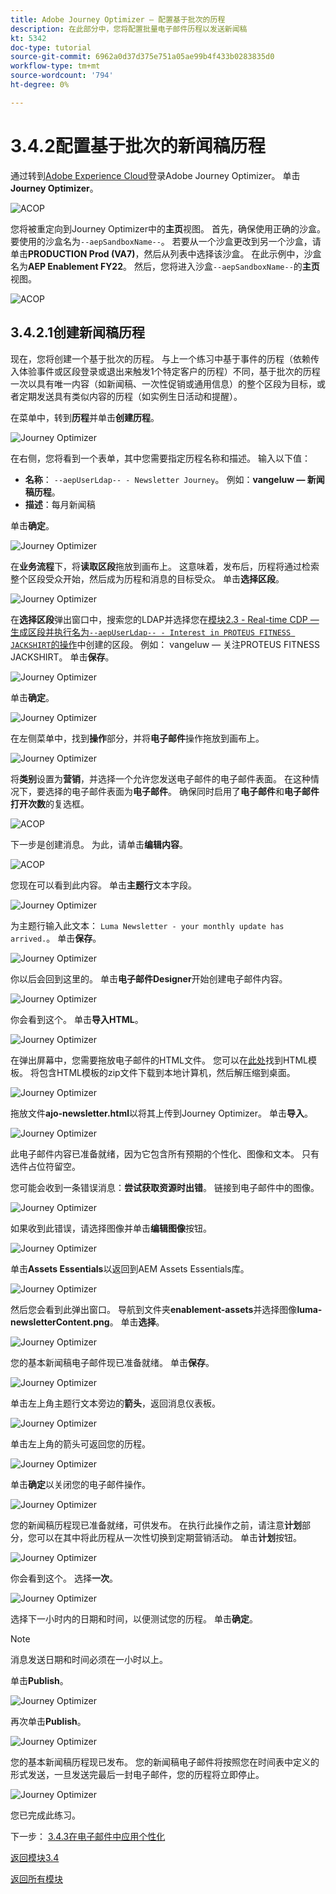 ```yaml
---
title: Adobe Journey Optimizer — 配置基于批次的历程
description: 在此部分中，您将配置批量电子邮件历程以发送新闻稿
kt: 5342
doc-type: tutorial
source-git-commit: 6962a0d37d375e751a05ae99b4f433b0283835d0
workflow-type: tm+mt
source-wordcount: '794'
ht-degree: 0%

---
```


# 3.4.2配置基于批次的新闻稿历程

通过转到[Adobe Experience Cloud](https://experience.adobe.com)登录Adobe Journey Optimizer。 单击&#x200B;**Journey Optimizer**。

![ACOP](./../../../modules/ajo-b2c/module3.2/images/acophome.png)

您将被重定向到Journey Optimizer中的&#x200B;**主页**&#x200B;视图。 首先，确保使用正确的沙盒。 要使用的沙盒名为`--aepSandboxName--`。 若要从一个沙盒更改到另一个沙盒，请单击&#x200B;**PRODUCTION Prod (VA7)**，然后从列表中选择该沙盒。 在此示例中，沙盒名为&#x200B;**AEP Enablement FY22**。 然后，您将进入沙盒`--aepSandboxName--`的&#x200B;**主页**&#x200B;视图。

![ACOP](./../../../modules/ajo-b2c/module3.2/images/acoptriglp.png)

## 3.4.2.1创建新闻稿历程

现在，您将创建一个基于批次的历程。 与上一个练习中基于事件的历程（依赖传入体验事件或区段登录或退出来触发1个特定客户的历程）不同，基于批次的历程一次以具有唯一内容（如新闻稿、一次性促销或通用信息）的整个区段为目标，或者定期发送具有类似内容的历程（如实例生日活动和提醒）。

在菜单中，转到&#x200B;**历程**&#x200B;并单击&#x200B;**创建历程**。

![Journey Optimizer](./images/oc43.png)

在右侧，您将看到一个表单，其中您需要指定历程名称和描述。 输入以下值：

- **名称**： `--aepUserLdap-- - Newsletter Journey`。 例如：**vangeluw — 新闻稿历程**。
- **描述**：每月新闻稿

单击&#x200B;**确定**。

![Journey Optimizer](./images/batchj2.png)

在&#x200B;**业务流程**&#x200B;下，将&#x200B;**读取区段**&#x200B;拖放到画布上。 这意味着，发布后，历程将通过检索整个区段受众开始，然后成为历程和消息的目标受众。 单击&#x200B;**选择区段**。

![Journey Optimizer](./images/batchj3.png)

在&#x200B;**选择区段**&#x200B;弹出窗口中，搜索您的LDAP并选择您在[模块2.3 - Real-time CDP — 生成区段并执行名为`--aepUserLdap-- - Interest in PROTEUS FITNESS JACKSHIRT`的操作](./../../../modules/rtcdp-b2c/module2.3/real-time-cdp-build-a-segment-take-action.md)中创建的区段。 例如： vangeluw — 关注PROTEUS FITNESS JACKSHIRT。 单击&#x200B;**保存**。

![Journey Optimizer](./images/batchj5.png)

单击&#x200B;**确定**。

![Journey Optimizer](./images/batchj6.png)

在左侧菜单中，找到&#x200B;**操作**&#x200B;部分，并将&#x200B;**电子邮件**&#x200B;操作拖放到画布上。

![Journey Optimizer](./images/batchj7.png)

将&#x200B;**类别**&#x200B;设置为&#x200B;**营销**，并选择一个允许您发送电子邮件的电子邮件表面。 在这种情况下，要选择的电子邮件表面为&#x200B;**电子邮件**。 确保同时启用了&#x200B;**电子邮件**&#x200B;和&#x200B;**电子邮件打开次数**&#x200B;的复选框。

![ACOP](./images/journeyactions1eee.png)

下一步是创建消息。 为此，请单击&#x200B;**编辑内容**。

![ACOP](./images/journeyactions2.png)

您现在可以看到此内容。 单击&#x200B;**主题行**&#x200B;文本字段。

![Journey Optimizer](./images/batch4.png)

为主题行输入此文本： `Luma Newsletter - your monthly update has arrived.`。 单击&#x200B;**保存**。

![Journey Optimizer](./images/batch5.png)

你以后会回到这里的。 单击&#x200B;**电子邮件Designer**&#x200B;开始创建电子邮件内容。

![Journey Optimizer](./images/batch6.png)

你会看到这个。 单击&#x200B;**导入HTML**。

![Journey Optimizer](./images/batch7.png)

在弹出屏幕中，您需要拖放电子邮件的HTML文件。 您可以在[此处](./../../../assets/html/ajo-newsletter.html.zip)找到HTML模板。 将包含HTML模板的zip文件下载到本地计算机，然后解压缩到桌面。

![Journey Optimizer](./images/html1.png)

拖放文件&#x200B;**ajo-newsletter.html**&#x200B;以将其上传到Journey Optimizer。 单击&#x200B;**导入**。

![Journey Optimizer](./images/batch8.png)

此电子邮件内容已准备就绪，因为它包含所有预期的个性化、图像和文本。 只有选件占位符留空。

您可能会收到一条错误消息：**尝试获取资源时出错**。 链接到电子邮件中的图像。

![Journey Optimizer](./images/errorfetch.png)

如果收到此错误，请选择图像并单击&#x200B;**编辑图像**&#x200B;按钮。

![Journey Optimizer](./images/errorfetch1.png)

单击&#x200B;**Assets Essentials**&#x200B;以返回到AEM Assets Essentials库。

![Journey Optimizer](./images/errorfetch2.png)

然后您会看到此弹出窗口。 导航到文件夹&#x200B;**enablement-assets**&#x200B;并选择图像&#x200B;**luma-newsletterContent.png**。 单击&#x200B;**选择**。

![Journey Optimizer](./images/errorfetch3.png)

您的基本新闻稿电子邮件现已准备就绪。 单击&#x200B;**保存**。

![Journey Optimizer](./images/ready.png)

单击左上角主题行文本旁边的&#x200B;**箭头**，返回消息仪表板。

![Journey Optimizer](./images/batch9.png)

单击左上角的箭头可返回您的历程。

![Journey Optimizer](./images/oc79aeee.png)

单击&#x200B;**确定**&#x200B;以关闭您的电子邮件操作。

![Journey Optimizer](./images/oc79beee.png)

您的新闻稿历程现已准备就绪，可供发布。 在执行此操作之前，请注意&#x200B;**计划**&#x200B;部分，您可以在其中将此历程从一次性切换到定期营销活动。 单击&#x200B;**计划**&#x200B;按钮。

![Journey Optimizer](./images/batchj12.png)

你会看到这个。 选择&#x200B;**一次**。

![Journey Optimizer](./images/sch1.png)

选择下一小时内的日期和时间，以便测试您的历程。 单击&#x200B;**确定**。

>[!NOTE]
>
>消息发送日期和时间必须在一小时以上。

单击&#x200B;**Publish**。

![Journey Optimizer](./images/batchj13.png)

再次单击&#x200B;**Publish**。

![Journey Optimizer](./images/batchj14.png)

您的基本新闻稿历程现已发布。 您的新闻稿电子邮件将按照您在时间表中定义的形式发送，一旦发送完最后一封电子邮件，您的历程将立即停止。

![Journey Optimizer](./images/batchj14eee.png)

您已完成此练习。

下一步： [3.4.3在电子邮件中应用个性化](./ex3.md)

[返回模块3.4](./journeyoptimizer.md)

[返回所有模块](../../../overview.md)
